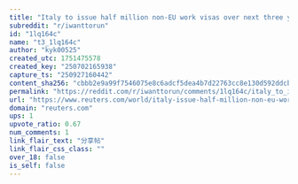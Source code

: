 ```yaml
---
title: "Italy to issue half million non-EU work visas over next three years"
subreddit: "r/iwanttorun"
id: "1lq164c"
name: "t3_1lq164c"
author: "kyk00525"
created_utc: 1751475578
created_key: "250702165938"
capture_ts: "250927160442"
content_sha256: "cbbb2e9a99f7546075e8c6adcf5dea4b7d22763cc8e130d592ddcb0a476b89f2"
permalink: "https://reddit.com/r/iwanttorun/comments/1lq164c/italy_to_issue_half_million_noneu_work_visas_over/"
url: "https://www.reuters.com/world/italy-issue-half-million-non-eu-work-visas-over-next-three-years-2025-06-30/"
domain: "reuters.com"
ups: 1
upvote_ratio: 0.67
num_comments: 1
link_flair_text: "分享帖"
link_flair_css_class: ""
over_18: false
is_self: false
---
```



